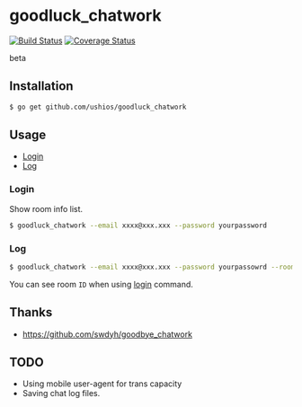 goodluck_chatwork
==================


[![Build Status](https://travis-ci.org/ushios/goodluck_chatwork.svg?branch=master)](https://travis-ci.org/ushios/goodluck_chatwork)
[![Coverage Status](https://coveralls.io/repos/ushios/goodluck_chatwork/badge.svg?branch=master&service=github)](https://coveralls.io/github/ushios/goodluck_chatwork?branch=master)

beta

## Installation

```bash
$ go get github.com/ushios/goodluck_chatwork
```

## Usage

- [Login](#login)
- [Log](#log)

### Login

Show room info list.

```bash
$ goodluck_chatwork --email xxxx@xxx.xxx --password yourpassword
```

### Log

```bash
$ goodluck_chatwork --email xxxx@xxx.xxx --password yourpassowrd --room 123456789
```

You can see room `ID` when using [login](#login) command.

## Thanks

- https://github.com/swdyh/goodbye_chatwork

## TODO

- Using mobile user-agent for trans capacity
- Saving chat log files.
